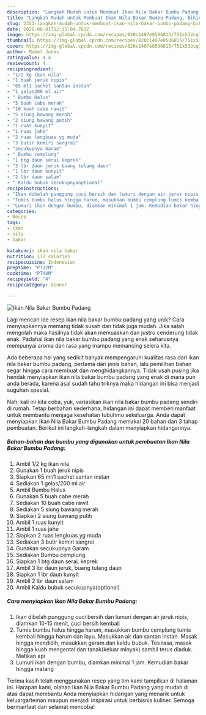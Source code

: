 ```yaml
---
description: "Langkah Mudah untuk Membuat Ikan Nila Bakar Bumbu Padang, Bikin Ngiler"
title: "Langkah Mudah untuk Membuat Ikan Nila Bakar Bumbu Padang, Bikin Ngiler"
slug: 2351-langkah-mudah-untuk-membuat-ikan-nila-bakar-bumbu-padang-bikin-ngiler
date: 2020-08-01T12:35:04.761Z
image: https://img-global.cpcdn.com/recipes/820c1407e8506815/751x532cq70/ikan-nila-bakar-bumbu-padang-foto-resep-utama.jpg
thumbnail: https://img-global.cpcdn.com/recipes/820c1407e8506815/751x532cq70/ikan-nila-bakar-bumbu-padang-foto-resep-utama.jpg
cover: https://img-global.cpcdn.com/recipes/820c1407e8506815/751x532cq70/ikan-nila-bakar-bumbu-padang-foto-resep-utama.jpg
author: Mabel Jones
ratingvalue: 4.4
reviewcount: 4
recipeingredient:
- "1/2 kg ikan nila"
- "1 buah jeruk nipis"
- "65 ml1 sachet santan instan"
- "1 gelas200 ml air"
- " Bumbu Halus"
- "5 buah cabe merah"
- "10 buah cabe rawit"
- "5 siung bawang merah"
- "2 siung bawang putih"
- "1 ruas kunyit"
- "1 ruas jahe"
- "2 ruas lengkuas yg muda"
- "3 butir kemiri sangrai"
- "secukupnya Garam"
- " Bumbu cemplung"
- "1 btg daun serai keprek"
- "3 lbr daun jeruk buang tulang daun"
- "1 lbr daun kunyit"
- "2 lbr daun salam"
- " Kaldu bubuk secukupnyaoptional"
recipeinstructions:
- "Ikan dibelah punggung cuci bersih dan lumuri dengan air jeruk nipis, diamkan 10-15 menit, cuci bersih kembali"
- "Tumis bumbu halus hingga harum, masukkan bumbu cemplung tumis kembali hingga harum dan layu. Masukkan air dan santan instan. Masak hingga mendidih, masukkan garam.dan kaldu bubuk. Tes rasa, masak hingga kuah mengental dan tanak(keluar minyak) sambil terus diaduk. Matikan api"
- "Lumuri ikan dengan bumbu, diamkan minimal 1 jam. Kemudian bakar hingga matang"
categories:
- Resep
tags:
- ikan
- nila
- bakar

katakunci: ikan nila bakar 
nutrition: 177 calories
recipecuisine: Indonesian
preptime: "PT32M"
cooktime: "PT48M"
recipeyield: "4"
recipecategory: Dinner

---
```



![Ikan Nila Bakar Bumbu Padang](https://img-global.cpcdn.com/recipes/820c1407e8506815/751x532cq70/ikan-nila-bakar-bumbu-padang-foto-resep-utama.jpg)

Lagi mencari ide resep ikan nila bakar bumbu padang yang unik? Cara menyiapkannya memang tidak susah dan tidak juga mudah. Jika salah mengolah maka hasilnya tidak akan memuaskan dan justru cenderung tidak enak. Padahal ikan nila bakar bumbu padang yang enak seharusnya mempunyai aroma dan rasa yang mampu memancing selera kita.



Ada beberapa hal yang sedikit banyak mempengaruhi kualitas rasa dari ikan nila bakar bumbu padang, pertama dari jenis bahan, lalu pemilihan bahan segar hingga cara membuat dan menghidangkannya. Tidak usah pusing jika hendak menyiapkan ikan nila bakar bumbu padang yang enak di mana pun anda berada, karena asal sudah tahu triknya maka hidangan ini bisa menjadi suguhan spesial.


Nah, kali ini kita coba, yuk, variasikan ikan nila bakar bumbu padang sendiri di rumah. Tetap berbahan sederhana, hidangan ini dapat memberi manfaat untuk membantu menjaga kesehatan tubuhmu sekeluarga. Anda dapat menyiapkan Ikan Nila Bakar Bumbu Padang memakai 20 bahan dan 3 tahap pembuatan. Berikut ini langkah-langkah dalam menyiapkan hidangannya.

<!--inarticleads1-->

##### Bahan-bahan dan bumbu yang digunakan untuk pembuatan Ikan Nila Bakar Bumbu Padang:

1. Ambil 1/2 kg ikan nila
1. Gunakan 1 buah jeruk nipis
1. Siapkan 65 ml/1 sachet santan instan
1. Sediakan 1 gelas/200 ml air
1. Ambil  Bumbu Halus
1. Gunakan 5 buah cabe merah
1. Sediakan 10 buah cabe rawit
1. Sediakan 5 siung bawang merah
1. Siapkan 2 siung bawang putih
1. Ambil 1 ruas kunyit
1. Ambil 1 ruas jahe
1. Siapkan 2 ruas lengkuas yg muda
1. Sediakan 3 butir kemiri sangrai
1. Gunakan secukupnya Garam
1. Sediakan  Bumbu cemplung
1. Siapkan 1 btg daun serai, keprek
1. Ambil 3 lbr daun jeruk, buang tulang daun
1. Siapkan 1 lbr daun kunyit
1. Ambil 2 lbr daun salam
1. Ambil  Kaldu bubuk secukupnya(optional)




<!--inarticleads2-->

##### Cara menyiapkan Ikan Nila Bakar Bumbu Padang:

1. Ikan dibelah punggung cuci bersih dan lumuri dengan air jeruk nipis, diamkan 10-15 menit, cuci bersih kembali
1. Tumis bumbu halus hingga harum, masukkan bumbu cemplung tumis kembali hingga harum dan layu. Masukkan air dan santan instan. Masak hingga mendidih, masukkan garam.dan kaldu bubuk. Tes rasa, masak hingga kuah mengental dan tanak(keluar minyak) sambil terus diaduk. Matikan api
1. Lumuri ikan dengan bumbu, diamkan minimal 1 jam. Kemudian bakar hingga matang




Terima kasih telah menggunakan resep yang tim kami tampilkan di halaman ini. Harapan kami, olahan Ikan Nila Bakar Bumbu Padang yang mudah di atas dapat membantu Anda menyiapkan hidangan yang menarik untuk keluarga/teman maupun menjadi inspirasi untuk berbisnis kuliner. Semoga bermanfaat dan selamat mencoba!
